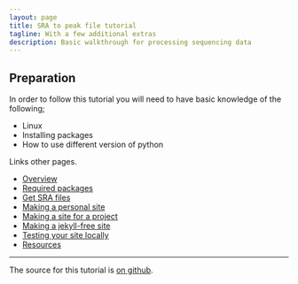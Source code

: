 ```yaml
---
layout: page
title: SRA to peak file tutorial
tagline: With a few additional extras
description: Basic walkthrough for processing sequencing data
---
```


## Preparation 

In order to follow this tutorial you will need to have basic knowledge of the following;

- Linux
- Installing packages
- How to use different version of python

Links other pages.

- [Overview](pages/overview.html)
- [Required packages](pages/required_packages.html)
- [Get SRA files](pages/get-sra.html)
- [Making a personal site](pages/user_site.html)
- [Making a site for a project](pages/project_site.html)
- [Making a jekyll-free site](pages/nojekyll.html)
- [Testing your site locally](pages/local_test.html)
- [Resources](pages/resources.html)

---

The source for this tutorial is [on github](https://github.com/Dazcam/SRA_to_Peak).

